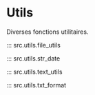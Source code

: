 # Utils

Diverses fonctions utilitaires.

::: src.utils.file_utils

::: src.utils.str_date

::: src.utils.text_utils

::: src.utils.txt_format
